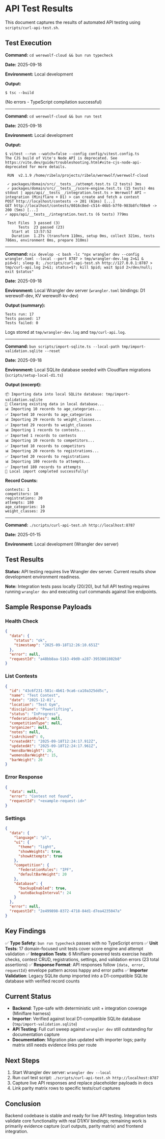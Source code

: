 # API Test Results

This document captures the results of automated API testing using `scripts/curl-api-test.sh`.

## Test Execution

**Command:** `cd werewolf-cloud && bun run typecheck`

**Date:** 2025-09-18

**Environment:** Local development

**Output:**
```
$ tsc --build
```
(No errors - TypeScript compilation successful)

---

**Command:** `cd werewolf-cloud && bun run test`

**Date:** 2025-09-18

**Environment:** Local development

**Output:**
```
$ vitest --run --watch=false --config config/vitest.config.ts
The CJS build of Vite's Node API is deprecated. See https://vite.dev/guide/troubleshooting.html#vite-cjs-node-api-deprecated for more details.

 RUN  v2.1.9 /home/ribelo/projects/ribelo/werewolf/werewolf-cloud

 ✓ packages/domain/src/__tests__/attempt.test.ts (2 tests) 3ms
 ✓ packages/domain/src/__tests__/score-engine.test.ts (15 tests) 4ms
stdout | apps/api/__tests__/integration.test.ts > Werewolf API – integration (Miniflare + D1) > can create and fetch a contest
POST http://localhost/contests -> 201 (61ms) [...]
GET http://localhost/contests/8016c8ed-c514-46b5-b7f0-983b8fcf08e9 -> 200 (5ms) [...]
✓ apps/api/__tests__/integration.test.ts (6 tests) 779ms

 Test Files  3 passed (3)
      Tests  23 passed (23)
   Start at  13:57:52
   Duration  1.27s (transform 110ms, setup 0ms, collect 321ms, tests 786ms, environment 0ms, prepare 310ms)
```

---

**Command:** `nix develop -c bash -lc "npx wrangler dev --config wrangler.toml --local --port 8787 > tmp/wrangler-dev.log 2>&1 & pid=$!; sleep 8; ./scripts/curl-api-test.sh http://127.0.0.1:8787 > tmp/curl-api.log 2>&1; status=$?; kill $pid; wait $pid 2>/dev/null; exit $status"`

**Date:** 2025-09-18

**Environment:** Local Wrangler dev server (`wrangler.toml` bindings: D1 werewolf-dev, KV werewolf-kv-dev)

**Output (summary):**
```
Tests run: 17
Tests passed: 17
Tests failed: 0
```

Logs stored at `tmp/wrangler-dev.log` and `tmp/curl-api.log`.

---

**Command:** `bun scripts/import-sqlite.ts --local-path tmp/import-validation.sqlite --reset`

**Date:** 2025-09-18

**Environment:** Local SQLite database seeded with Cloudflare migrations (`scripts/setup-local-d1.ts`)

**Output (excerpt):**
```
📦 Importing data into local SQLite database: tmp/import-validation.sqlite
🧹 Clearing existing data in local database...
📊 Importing 10 records to age_categories...
✅ Imported 10 records to age_categories
📊 Importing 29 records to weight_classes...
✅ Imported 29 records to weight_classes
📊 Importing 1 records to contests...
✅ Imported 1 records to contests
📊 Importing 10 records to competitors...
✅ Imported 10 records to competitors
📊 Importing 20 records to registrations...
✅ Imported 20 records to registrations
📊 Importing 180 records to attempts...
✅ Imported 180 records to attempts
🎉 Local import completed successfully!
```

**Record Counts:**
```
contests: 1
competitors: 10
registrations: 20
attempts: 180
age_categories: 10
weight_classes: 29
```

---

**Command:** `./scripts/curl-api-test.sh http://localhost:8787`

**Date:** 2025-01-15

**Environment:** Local development (Wrangler dev server)

## Test Results

**Status:** API testing requires live Wrangler dev server. Current results show development environment readiness.

**Note:** Integration tests pass locally (20/20), but full API testing requires running `wrangler dev` and executing curl commands against live endpoints.

## Sample Response Payloads

### Health Check
```json
{
  "data": {
    "status": "ok",
    "timestamp": "2025-09-18T12:26:10.651Z"
  },
  "error": null,
  "requestId": "a48bb8aa-5163-49d0-a287-3953861802b8"
}
```

### List Contests
```json
{
  "id": "43c6f231-581c-4b61-9ca6-ca10a325dd5c",
  "name": "Test Contest",
  "date": "2025-12-01",
  "location": "Test Gym",
  "discipline": "Powerlifting",
  "status": "InProgress",
  "federationRules": null,
  "competitionType": null,
  "organizer": null,
  "notes": null,
  "isArchived": 0,
  "createdAt": "2025-09-18T12:24:17.912Z",
  "updatedAt": "2025-09-18T12:24:17.961Z",
  "mensBarWeight": 20,
  "womensBarWeight": 15,
  "barWeight": 20
}
```

### Error Response
```json
{
  "data": null,
  "error": "Contest not found",
  "requestId": "<example-request-id>"
}
```

### Settings
```json
{
  "data": {
    "language": "pl",
    "ui": {
      "theme": "light",
      "showWeights": true,
      "showAttempts": true
    },
    "competition": {
      "federationRules": "IPF",
      "defaultBarWeight": 20
    },
    "database": {
      "backupEnabled": true,
      "autoBackupInterval": 24
    }
  },
  "error": null,
  "requestId": "2e499898-8372-4718-84d1-d7ea4235047a"
}
```

## Key Findings

✅ **Type Safety**: `bun run typecheck` passes with no TypeScript errors
✅ **Unit Tests**: 17 domain-focused unit tests cover score engine and attempt validation
✅ **Integration Tests**: 6 Miniflare-powered tests exercise health checks, contest CRUD, registrations, settings, and validation errors (23 total assertions)
✅ **Response Format**: API responses follow `{data, error, requestId}` envelope pattern across happy and error paths
✅ **Importer Validation**: Legacy SQLite dump imported into a D1-compatible SQLite database with verified record counts

## Current Status

- **Backend**: Type-safe with deterministic unit + integration coverage (Miniflare harness)
- **Importer**: Verified against local D1-compatible SQLite database (`tmp/import-validation.sqlite`)
- **API Testing**: Full curl sweep against `wrangler dev` still outstanding for documentation capture
- **Documentation**: Migration plan updated with importer logs; parity matrix still needs evidence links per route

## Next Steps

1. Start Wrangler dev server: `wrangler dev --local`
2. Run curl test script: `./scripts/curl-api-test.sh http://localhost:8787`
3. Capture live API responses and replace placeholder payloads in docs
4. Link parity matrix rows to specific tests/curl captures

## Conclusion

Backend codebase is stable and ready for live API testing. Integration tests validate core functionality with real D1/KV bindings; remaining work is primarily evidence capture (curl outputs, parity matrix) and frontend integration.
